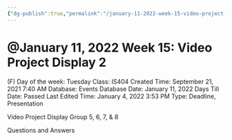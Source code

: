 ```yaml
---
{"dg-publish":true,"permalink":"/january-11-2022-week-15-video-project-display-2/"}
---
```


# @January 11, 2022 Week 15: Video Project Display 2

(F) Day of the week: Tuesday
Class: IS404
Created Time: September 21, 2021 7:40 AM
Database: Events Database
Date: January 11, 2022
Days Till Date: Passed
Last Edited Time: January 4, 2022 3:53 PM
Type: Deadline, Presentation

Video Project Display
Group 5, 6, 7, & 8

Questions and Answers